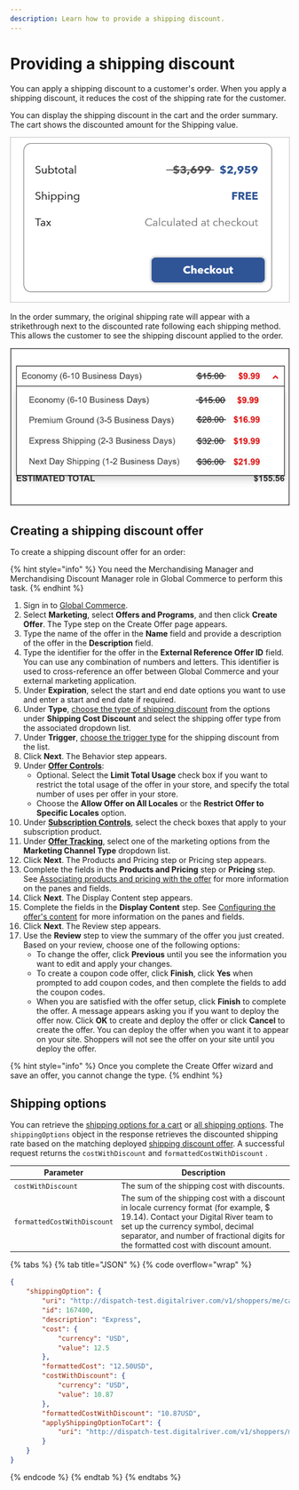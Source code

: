 ```yaml
---
description: Learn how to provide a shipping discount.
---
```


# Providing a shipping discount

You can apply a shipping discount to a customer's order. When you apply a shipping discount, it reduces the cost of the shipping rate for the customer.&#x20;

You can display the shipping discount in the cart and the order summary. The cart shows the discounted amount for the Shipping value.

![](<../.gitbook/assets/shipping-discount-cart (1).png>)

In the order summary, the original shipping rate will appear with a strikethrough next to the discounted rate following each shipping method. This allows the customer to see the shipping discount applied to the order.

![](../.gitbook/assets/shipping-discount.png)

## Creating a shipping discount offer

To create a shipping discount offer for an order:

{% hint style="info" %}
You need the Merchandising Manager and Merchandising Discount Manager role in Global Commerce to perform this task.
{% endhint %}

1. Sign in to [Global Commerce](https://gc.digitalriver.com/gc/ent/login.do).
2. Select **Marketing**, select **Offers and Programs**, and then click **Create Offer**. The Type step on the Create Offer page appears.
3. Type the name of the offer in the **Name** field and provide a description of the offer in the **Description** field.
4. Type the identifier for the offer in the **External Reference Offer ID** field. You can use any combination of numbers and letters. This identifier is used to cross-reference an offer between Global Commerce and your external marketing application.
5. Under **Expiration**, select the start and end date options you want to use and enter a start and end date if required.
6. Under **Type**, [choose the type of shipping discount](https://help.digitalriver.com/help/gc/Marketing/Offers/Configuring-the-offer-type.htm#ShippingCostDiscount) from the options under **Shipping Cost Discount** and select the shipping offer type from the associated dropdown list.
7. Under **Trigger**, [choose the trigger type](https://help.digitalriver.com/help/gc/Marketing/Offers/Configuring-the-offer-type.htm#Trigger) for the shipping discount from the list.
8. Click **Next**. The Behavior step appears.
9. Under [**Offer Controls**](https://help.digitalriver.com/help/gc/Marketing/Offers/Defining-how-the-offer-behaves.htm#OfferControls):&#x20;
   * Optional. Select the **Limit Total Usage** check box if you want to restrict the total usage of the offer in your store, and specify the total number of uses per offer in your store.
   * Choose the **Allow Offer on All Locales** or the **Restrict Offer to Specific Locales** option.
10. Under [**Subscription Controls**](https://help.digitalriver.com/help/gc/Marketing/Offers/Defining-how-the-offer-behaves.htm#SubscriptionControls), select the check boxes that apply to your subscription product.
11. Under [**Offer Tracking**](https://help.digitalriver.com/help/gc/Marketing/Offers/Defining-how-the-offer-behaves.htm#OfferTracking), select one of the marketing options from the **Marketing Channel Type** dropdown list.
12. Click **Next**. The Products and Pricing step or Pricing step appears.&#x20;
13. Complete the fields in the **Products and Pricing** step or **Pricing** step. See [Associating products and pricing with the offer](https://help.digitalriver.com/help/gc/Marketing/Offers/Associating-products-and-pricing-with-the-offer.htm) for more information on the panes and fields.&#x20;
14. Click **Next**. The Display Content step appears.
15. Complete the fields in the **Display Content** step. See [Configuring the offer's content](https://help.digitalriver.com/help/gc/Marketing/Offers/Configuring-the-offers-content.htm) for more information on the panes and fields.
16. Click **Next**. The Review step appears.
17. Use the **Review** step to view the summary of the offer you just created. Based on your review, choose one of the following options:&#x20;
    * To change the offer, click **Previous** until you see the information you want to edit and apply your changes.&#x20;
    * To create a coupon code offer, click **Finish**, click **Yes** when prompted to add coupon codes, and then complete the fields to add the coupon codes.&#x20;
    * When you are satisfied with the offer setup, click **Finish** to complete the offer. A message appears asking you if you want to deploy the offer now. Click **OK** to create and deploy the offer or click **Cancel** to create the offer. You can deploy the offer when you want it to appear on your site. Shoppers will not see the offer on your site until you deploy the offer.

{% hint style="info" %}
Once you complete the Create Offer wizard and save an offer, you cannot change the type.
{% endhint %}

## Shipping options

You can retrieve the [shipping options for a cart](https://www.digitalriver.com/docs/commerce-api-reference/#tag/Shipping-Options/paths/\~1v1\~1shoppers\~1me\~1carts\~1active\~1shipping-options\~1{shippingOptionsId}/get) or [all shipping options](https://www.digitalriver.com/docs/commerce-api-reference/#tag/Shipping-Options/paths/\~1v1\~1shoppers\~1me\~1carts\~1active\~1shipping-options/get). The `shippingOptions` object in the response retrieves the discounted shipping rate based on the matching deployed [shipping discount offer](providing-a-shipping-discount.md#creating-a-shipping-discount-offer). A successful request returns the `costWithDiscount` and `formattedCostWithDiscount` .

| Parameter                   | Description                                                                                                                                                                                                                                                   |
| --------------------------- | ------------------------------------------------------------------------------------------------------------------------------------------------------------------------------------------------------------------------------------------------------------- |
| `costWithDiscount`          | The sum of the shipping cost with discounts.                                                                                                                                                                                                                  |
| `formattedCostWithDiscount` | The sum of the shipping cost with a discount in locale currency format (for example, $ 19.14). Contact your Digital River team to set up the currency symbol, decimal separator, and number of fractional digits for the formatted cost with discount amount. |

{% tabs %}
{% tab title="JSON" %}
{% code overflow="wrap" %}
```json
{
    "shippingOption": {
        "uri": "http://dispatch-test.digitalriver.com/v1/shoppers/me/carts/active/shipping-options/167400",
        "id": 167400,
        "description": "Express",
        "cost": {
            "currency": "USD",
            "value": 12.5
        },
        "formattedCost": "12.50USD",
        "costWithDiscount": {
            "currency": "USD",
            "value": 10.87
        },
        "formattedCostWithDiscount": "10.87USD",
        "applyShippingOptionToCart": {
            "uri": "http://dispatch-test.digitalriver.com/v1/shoppers/me/carts/active/apply-shipping-option?shippingOptionId=167400"
        }
    }
}
```
{% endcode %}
{% endtab %}
{% endtabs %}
